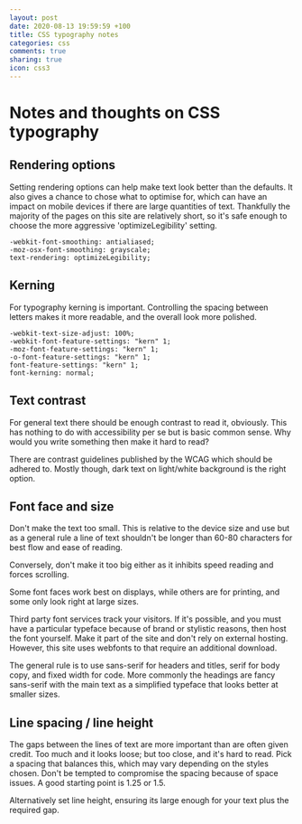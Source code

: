```yaml
---
layout: post
date: 2020-08-13 19:59:59 +100
title: CSS typography notes
categories: css
comments: true
sharing: true
icon: css3
---
```


# Notes and thoughts on CSS typography

## Rendering options

Setting rendering options can help make text look better than the defaults. It also gives a chance to chose what to optimise for, which can have an impact on mobile devices if there are large quantities of text. Thankfully the majority of the pages on this site are relatively short, so it's safe enough to choose the more aggressive 'optimizeLegibility' setting.

    -webkit-font-smoothing: antialiased;
    -moz-osx-font-smoothing: grayscale;
    text-rendering: optimizeLegibility;

## Kerning

For typography kerning is important. Controlling the spacing between letters makes it more readable, and the overall look more polished.

    -webkit-text-size-adjust: 100%;
    -webkit-font-feature-settings: "kern" 1;
    -moz-font-feature-settings: "kern" 1;
    -o-font-feature-settings: "kern" 1;
    font-feature-settings: "kern" 1;
    font-kerning: normal;

## Text contrast

For general text there should be enough contrast to read it, obviously. This has nothing to do with accessibility per se but is basic common sense. Why would you write something then make it hard to read? 

There are contrast guidelines published by the WCAG which should be adhered to. Mostly though, dark text on light/white background is the right option. 

## Font face and size

Don't make the text too small. This is relative to the device size and use but as a general rule a line of text shouldn't be longer than 60-80 characters for best flow and ease of reading. 

Conversely, don't make it too big either as it inhibits speed reading and forces scrolling. 

Some font faces work best on displays, while others are for printing, and some only look right at large sizes. 

Third party font services track your visitors. If it's possible, and you must have a particular typeface because of brand or stylistic reasons, then host the font yourself. Make it part of the site and don't rely on external hosting. However, this site uses webfonts to that require an additional download.

The general rule is to use sans-serif for headers and titles, serif for body copy, and fixed width for code. More commonly the headings are fancy sans-serif with the main text as a simplified typeface that looks better at smaller sizes. 

## Line spacing / line height

The gaps between the lines of text are more important than are often given credit. Too much and it looks loose; but too close, and it's hard to read. Pick a spacing that balances this, which may vary depending on the styles chosen. Don't be tempted to compromise the spacing because of space issues. A good starting point is 1.25 or 1.5.

Alternatively set line height, ensuring its large enough for your text plus the required gap.





